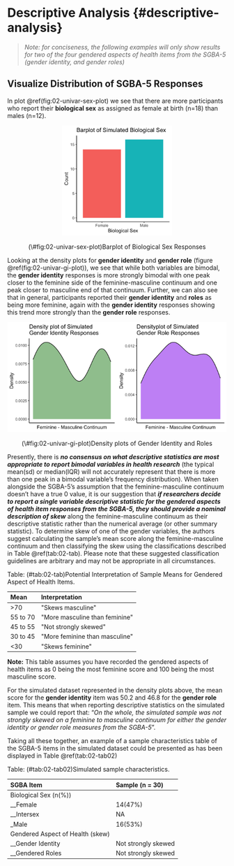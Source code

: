 # Descriptive Analysis {#descriptive-analysis}



> *Note: for conciseness, the following examples will only show results for two of the four gendered aspects of health items from the SGBA-5 (gender identity, and gender roles)*


## Visualize Distribution of SGBA-5 Responses

In plot \@ref(fig:02-univar-sex-plot) we see that there are more participants who report their **biological sex** as assigned as female at birth (n=18) than males (n=12). 

<div class="figure" style="text-align: center">
<img src="02-descriptive-analysis_files/figure-html/02-univar-sex-plot-1.png" alt="Barplot of Biological Sex Responses" width="50%" />
<p class="caption">(\#fig:02-univar-sex-plot)Barplot of Biological Sex Responses</p>
</div>

Looking at the density plots for **gender identity** and **gender role** (figure \@ref(fig:02-univar-gi-plot)), we see that while both variables are bimodal, the **gender identity** responses is more strongly bimodal with one peak closer to the feminine side of the feminine-masculine continuum and one peak closer to masculine end of that continuum. Further, we can also see that in general, participants reported their **gender identity** and **roles** as being more feminine, again with the **gender identity** responses showing this trend more strongly than the **gender role** responses.  

<div class="figure" style="text-align: center">
<img src="02-descriptive-analysis_files/figure-html/02-univar-gi-plot-1.png" alt="Density plots of Gender Identity and Roles" width="50%" /><img src="02-descriptive-analysis_files/figure-html/02-univar-gi-plot-2.png" alt="Density plots of Gender Identity and Roles" width="50%" />
<p class="caption">(\#fig:02-univar-gi-plot)Density plots of Gender Identity and Roles</p>
</div>

Presently, there is _**no consensus on what descriptive statistics are most appropriate to report bimodal variables in health research**_ (the typical mean(sd) or median(IQR) will not accurately represent that there is more than one peak in a bimodal variable’s frequency distribution). When taken alongside the SGBA-5’s assumption that the feminine-masculine continuum doesn’t have a true 0 value, it is our suggestion that _**if researchers decide to report a
single variable descriptive statistic for the gendered aspects of health item responses from the SGBA-5, they should provide a nominal description of skew**_ along the feminine-masculine continuum as their descriptive statistic rather than the numerical average (or other summary statistic). To determine skew of one of the gender variables, the authors suggest calculating the sample’s mean score along the feminine-masculine continuum and then classifying the skew using the classifications described in Table \@ref(tab:02-tab). Please note that these suggested classification guidelines are arbitrary and may not be appropriate in all circumstances.   


Table: (\#tab:02-tab)Potential Interpretation of Sample Means for Gendered Aspect of Health Items.

|Mean     |Interpretation                 |
|:--------|:------------------------------|
|>70      |"Skews masculine"              |
|55 to 70 |"More masculine than feminine" |
|45 to 55 |"Not strongly skewed"          |
|30 to 45 |"More feminine than masculine" |
|<30      |"Skews feminine"               |

__Note:__
This table assumes you have recorded the gendered aspects of health items as 0 being the most feminine score and 100 being the most masculine score.

For the simulated dataset represented in the density plots above, the mean score for the **gender identity** item was 50.2 and 46.8 for the **gender role** item. This means that when reporting descriptive statistics on the simulated sample we could report that: “*On the whole, the simulated
sample was not strongly skewed on a feminine to masculine continuum for either the gender identity or gender role measures from the SGBA-5*”. 

Taking all these together, an example of a sample characteristics table of the SGBA-5 items in the simulated dataset could be presented as has been displayed in Table \@ref(tab:02-tab02)


Table: (\#tab:02-tab02)Simulated sample characteristics.

|SGBA Item                        |Sample (n = 30)     |
|:--------------------------------|:-------------------|
|Biological Sex (n(%))            |                    |
|__Female                         |14(47%)             |
|__Intersex                       |NA                  |
|_Male                            |16(53%)             |
|Gendered Aspect of Health (skew) |                    |
|__Gender Identity                |Not strongly skewed |
|__Gendered Roles                 |Not strongly skewed |
